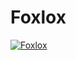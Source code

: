 # Foxlox
[![Foxlox](https://circleci.com/gh/lone-wolf-akela/foxlox.svg?style=shield&circle-token=40f2d8d801afc71d2b997a0a4288c1ae4875e950)](https://circleci.com/gh/lone-wolf-akela/foxlox)
